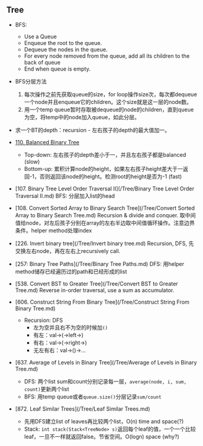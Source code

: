 ## Tree

* BFS:
  - Use a Queue
  - Enqueue the root to the queue.
  - Dequeue the nodes in the queue.
  - For every node removed from the queue, add all its children to the back of queue
  - End when queue is empty.
* BFS分层方法
  1. 每次操作之前先获取queue的size，for loop操作size次，每次都dequeue一个node并且enqueue它的children。这个size就是这一层的node数。
  2. 用一个temp queue暂时存取被dequeue的node的children，直到queue为空，将temp中的node加入queue，如此分层。

* 求一个BT的depth：recursion - 左右孩子的depth的最大值加一。

* [110. Balanced Binary Tree](/Tree/Balanced&#32Binary&#32Tree.md)
  - Top-down: 左右孩子的depth差小于一，并且左右孩子都是balanced (slow)
  - Bottom-up: 累积计算node的height，如果左右孩子height差大于一返回-1，否则返回该node的height。检测root的height是否为-1 (fast)
* [107. Binary Tree Level Order Traversal II](/Tree/Binary Tree Level Order Traversal II.md)
BFS: 分层加入list的head
* [108. Convert Sorted Array to Binary Search Tree](/Tree/Convert Sorted Array to Binary Search Tree.md)
Recursion & divide and conquer. 取中间值给node，对左后孩子分别在array的左右半边取中间值循环操作。注意边界条件。helper method处理index
* [226. Invert binary tree](/Tree/Invert binary tree.md)
Recursion, DFS, 先交换左右node，再在左右上recursively call.
* [257: Binary Tree Paths](/Tree/Binary Tree Paths.md)
DFS: 用helper method储存已经遍历过的path和已经形成的list
* [538. Convert BST to Greater Tree](/Tree/Convert BST to Greater Tree.md)
Reverse in-order traversal, use a sum as accumulator.
* [606. Construct String From Binary Tree](/Tree/Construct String From Binary Tree.md)
  - Recursion: DFS
    - 左为空并且右不为空的时候加```()```
    - 有左：val->(->left->)
    - 有右：val->(->right->)
    - 无左有右：val->()->...
* [637. Average of Levels in Binary Tree](/Tree/Average of Levels in Binary Tree.md)
  - DFS: 两个list sum和count分别记录每一层，```average(node, i, sum, count)```更新两个list
  - BFS: 用temp queue或者```queue.size()```分层记录```sum/count```
* [872. Leaf Similar Trees](/Tree/Leaf Similar Trees.md)
  - 先用DFS建立list of leaves再比较两个list，O(n) time and space(?)
  - Stack: ```int stack(Stack<TreeNode> s)```返回每个leaf的值，一个一个比较leaf，一旦不一样就返回false。节省空间。O(logn) space (why?)
